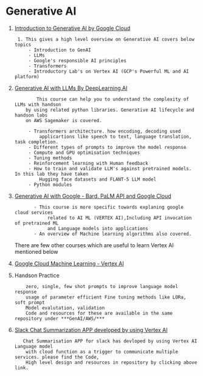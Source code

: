 # Generative AI

1. [Introduction to Generative AI by Google Cloud](https://partner.cloudskillsboost.google/journeys/119)
        
        1. This gives a high level overview on Generative AI covers below topics
            - Introduction to GenAI
            - LLMs
            - Google's responsible AI principles
            - Transformers
            - Introductory Lab's on Vertex AI (GCP's Powerful ML and AI platform)
2. [Generative AI with LLMs By DeepLearning.AI](https://www.coursera.org/learn/generative-ai-with-llms/) 

               This course can help you to understand the complexity of LLMs with handson
           by using related python libraries. Generative AI lifecycle and handson labs
           on AWS Sagemaker is covered.

            - Transformers architecture. how encoding, decoding used
                applicartions like speech to text, language translation, task completion.
            - Different types of prompts to improve the model response
            - Compute and GPU optimisation techniques
            - Tuning methods
            - Reinforcement learning with Human feedback
            - How to train and validate LLM's against pretrained models. In this lab they have taken 
                Hugging face datasets and FLANT-5 LLM model 
            - Python modules 
4. [Generative AI with Google - Bard, PaLM API and Google Cloud](https://www.udemy.com/course/generative-ai-with-google-bard-google-cloud/)

              - This course is more specific towards explaning google cloud services
                   related to AI ML (VERTEX AI),Including API invocation of pretrained ML
                   and Language models into applications
              - An overview of Machine learning algorithms also covered.
   There are few other courses which are useful to learn Vertex AI mentioned below
           
6. [Google Cloud Machine Learning - Vertex AI](https://www.udemy.com/course/machine-learning-with-google-cloud/)


   
7. Handson Practice
   
           zero, single, few shot prompts to improve language model response
           usage of parameter efficient Fine tuning methods like LORa, soft prompt
           Model evalutation, validation
           Code and resources for these are available in the same repository under ***GenAI/AWS/***
      
8.  [Slack Chat Summarization APP developed by using Vertex AI](https://github.com/naveen675/slack_chat_summarization)
      
           Chat Summarisation APP for slack has devloped by using Vertex AI Language model
            with cloud function as a trigger to communicate multiple services. please find the Code,
            High level design and resources in repository by clicking above link.
   
   
          
    
      
  
